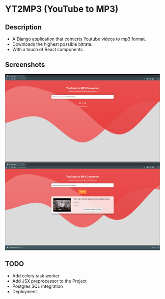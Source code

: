 # YT2MP3 (YouTube to MP3)

## Description
- A Django application that converts Youtube videos to mp3 format.
- Downloads the highest possible bitrate.
- With a touch of React components.

## Screenshots

<img src="./static/md_assets/sc1.png" alt="drawing" style="width:750px;"/>
<img src="./static/md_assets/sc2.png" alt="drawing" style="width:750px;"/>


## TODO

- Add celery task worker
- Add JSX preprocessor to the Project
- Postgres SQL integration
- Deployment
